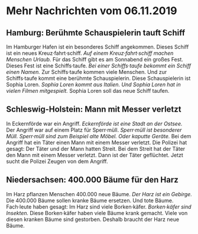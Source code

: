 # Mehr Nachrichten vom 06.11.2019


## Hamburg: Berühmte Schauspielerin tauft Schiff
Im Hamburger Hafen ist ein besonderes Schiff angekommen. Dieses Schiff ist ein neues Kreuz·fahrt·schiff.  *Auf einem Kreuz·fahrt·schiff machen Menschen Urlaub.*  Für das Schiff gibt es am Sonnabend ein großes Fest. Dieses Fest ist eine Schiffs·taufe.  *Bei einer Schiffs·taufe bekommt ein Schiff einen Namen.*  Zur Schiffs·taufe kommen viele Menschen. Und zur Schiffs·taufe kommt eine berühmte Schauspielerin. Diese Schauspielerin ist Sophia Loren.  *Sophia Loren kommt aus Italien.*   *Und Sophia Loren hat in vielen Filmen mitgespielt.*  Sophia Loren soll das neue Schiff taufen. 

## Schleswig-Holstein: Mann mit Messer verletzt
In Eckernförde war ein Angriff.  *Eckernförde ist eine Stadt an der Ostsee.*  Der Angriff war auf einem Platz für Sperr·müll.  *Sperr·müll ist besonderer Müll.*   *Sperr·müll sind zum Beispiel alte Möbel.*   *Oder kaputte Geräte.*  Bei dem Angriff hat ein Täter einen Mann mit einem Messer verletzt. Die Polizei hat gesagt: Der Täter und der Mann hatten Streit. Bei dem Streit hat der Täter den Mann mit einem Messer verletzt. Dann ist der Täter geflüchtet. Jetzt sucht die Polizei Zeugen von dem Angriff. 

## Niedersachsen: 400.000 Bäume für den Harz
Im Harz pflanzen Menschen 400.000 neue Bäume.  *Der Harz ist ein Gebirge.*  Die 400.000 Bäume sollen kranke Bäume ersetzen. Und tote Bäume. Fach·leute haben gesagt: Im Harz sind viele Borken·käfer.  *Borken·käfer sind Insekten.*  Diese Borken·käfer haben viele Bäume krank gemacht. Viele von diesen kranken Bäume sind gestorben. Deshalb braucht der Harz neue Bäume. 
